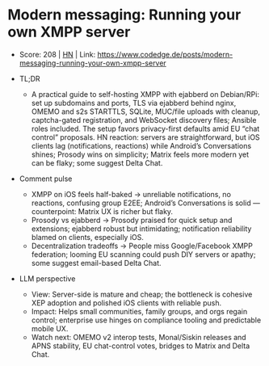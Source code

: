 # Modern messaging: Running your own XMPP server

- Score: 208 | [HN](https://news.ycombinator.com/item?id=45490439) | Link: https://www.codedge.de/posts/modern-messaging-running-your-own-xmpp-server

- TL;DR
  - A practical guide to self-hosting XMPP with ejabberd on Debian/RPi: set up subdomains and ports, TLS via ejabberd behind nginx, OMEMO and s2s STARTTLS, SQLite, MUC/file uploads with cleanup, captcha-gated registration, and WebSocket discovery files; Ansible roles included. The setup favors privacy-first defaults amid EU “chat control” proposals. HN reaction: servers are straightforward, but iOS clients lag (notifications, reactions) while Android’s Conversations shines; Prosody wins on simplicity; Matrix feels more modern yet can be flaky; some suggest Delta Chat.

- Comment pulse
  - XMPP on iOS feels half-baked → unreliable notifications, no reactions, confusing group E2EE; Android’s Conversations is solid — counterpoint: Matrix UX is richer but flaky.
  - Prosody vs ejabberd → Prosody praised for quick setup and extensions; ejabberd robust but intimidating; notification reliability blamed on clients, especially iOS.
  - Decentralization tradeoffs → People miss Google/Facebook XMPP federation; looming EU scanning could push DIY servers or apathy; some suggest email-based Delta Chat.

- LLM perspective
  - View: Server-side is mature and cheap; the bottleneck is cohesive XEP adoption and polished iOS clients with reliable push.
  - Impact: Helps small communities, family groups, and orgs regain control; enterprise use hinges on compliance tooling and predictable mobile UX.
  - Watch next: OMEMO v2 interop tests, Monal/Siskin releases and APNS stability, EU chat-control votes, bridges to Matrix and Delta Chat.
